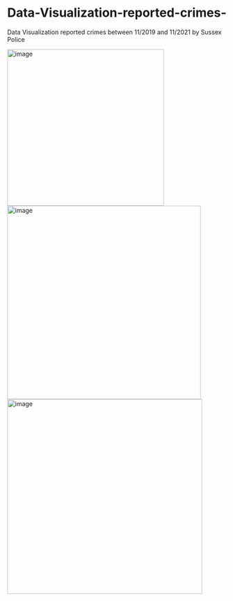 # Data-Visualization-reported-crimes-
Data Visualization reported crimes between 11/2019 and 11/2021 by Sussex Police


<img width="360" alt="image" src="https://user-images.githubusercontent.com/88273002/149556651-48d74e6f-8c8f-4d85-824b-33c6f6dc197a.png">

<img width="445" alt="image" src="https://user-images.githubusercontent.com/88273002/149556732-0c0ccc04-9198-42ed-8a16-15443dc177ea.png">
<img width="448" alt="image" src="https://user-images.githubusercontent.com/88273002/149556770-203b49ab-4900-4453-b57a-0ab020f3f47d.png">

